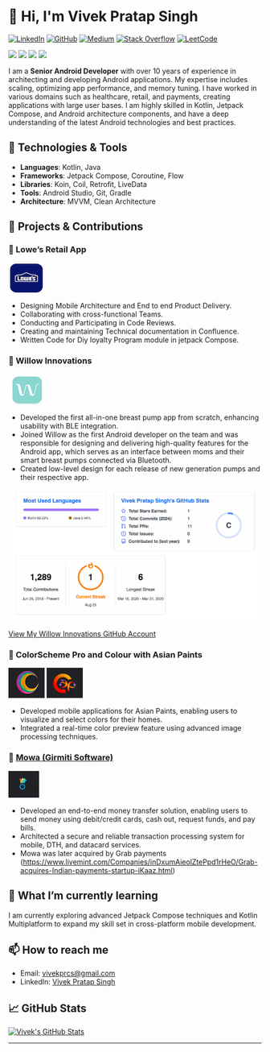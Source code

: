 # 👋 Hi, I'm Vivek Pratap Singh

[![LinkedIn](https://img.shields.io/badge/LinkedIn-Connect-blue)](https://www.linkedin.com/in/vivek-pratap-singh-97669627/)
[![GitHub](https://img.shields.io/badge/GitHub-Follow-black)](https://github.com/vivekprcs)
[![Medium](https://img.shields.io/badge/Medium-Read-12100E)](https://medium.com/@vivekprcs)
[![Stack Overflow](https://img.shields.io/badge/Stack%20Overflow-Participate-F58025)](https://stackoverflow.com/users/3690085/vivek-pratap-singh)
[![LeetCode](https://img.shields.io/badge/LeetCode-000000)](https://leetcode.com/u/kP5vCigPij/)

<p align="left">
  <img src="https://img.shields.io/badge/Kotlin-0095D5?style=flat&logo=kotlin&logoColor=white" />
  <img src="https://img.shields.io/badge/Android-3DDC84?style=flat&logo=android&logoColor=white" />
  <img src="https://img.shields.io/badge/Java-007396?style=flat&logo=java&logoColor=white" />
  <img src="https://img.shields.io/badge/Git-F05032?style=flat&logo=git&logoColor=white" />
  <!-- Add more badges as needed -->
</p>

I am a **Senior Android Developer** with over 10 years of experience in architecting and developing Android applications. My expertise includes scaling, optimizing app performance, and memory tuning. I have worked in various domains such as healthcare, retail, and payments, creating applications with large user bases. I am highly skilled in Kotlin, Jetpack Compose, and Android architecture components, and have a deep understanding of the latest Android technologies and best practices.

## 🔧 Technologies & Tools

- **Languages**: Kotlin, Java
- **Frameworks**: Jetpack Compose, Coroutine, Flow
- **Libraries**: Koin, Coil, Retrofit, LiveData
- **Tools**: Android Studio, Git, Gradle
- **Architecture**: MVVM, Clean Architecture

## 🚀 Projects & Contributions

### 🛒 Lowe’s Retail App

[![Lowe’s Retail App](./lowes.png)](https://play.google.com/store/apps/details?id=com.lowes.android)

- Designing Mobile Architecture and End to end Product Delivery.
- Collaborating with cross-functional Teams.
- Conducting and Participating in Code Reviews. 
- Creating and maintaining Technical documentation in Confluence.
- Written Code for Diy loyalty Program module in jetpack Compose.

 ### 🍼 Willow Innovations
 
[![Willow Gen3 App ](./willow.png)](https://play.google.com/store/apps/details?id=com.willowpump.willow)

- Developed the first all-in-one breast pump app from scratch, enhancing usability with BLE integration.
- Joined Willow as the first Android developer on the team and was responsible for designing and delivering high-quality features for the Android app, which serves as an interface between moms and their smart breast pumps connected via Bluetooth.
- Created low-level design for each release of new generation pumps and their respective app.

[![GitHub Contributions](https://raw.githubusercontent.com/vivekprcs/vivekprcs/main/Screen%20Shot%202024-08-25%20at%208.26.06%20PM.png)](https://github.com/viveksinghwillow)
<div align="left">
  <a href="https://github.com/viveksinghwillow">View My Willow Innovations GitHub Account</a>
</div>

### 🎨 ColorScheme Pro and Colour with Asian Paints
[![ColorScheme Pro](https://raw.githubusercontent.com/vivekprcs/vivekprcs/main/colorschemepro.png)](https://play.google.com/store/apps/details?id=com.asianpaints.home)
[![Colour with Asian Paints](https://raw.githubusercontent.com/vivekprcs/vivekprcs/main/colorwithasianpaints.png)](https://play.google.com/store/apps/details?id=com.asianpaints.dbu.digital.colourwithasianpaints)

- Developed mobile applications for Asian Paints, enabling users to visualize and select colors for their homes.
- Integrated a real-time color preview feature using advanced image processing techniques.

### 🏦 [Mowa (Girmiti Software)](https://mowa.com)

[![Mowa Wallet ](./Mowa.png)](https://play.google.com/store/apps/details?id=com.ikaaz.ikaazconsumer)

- Developed an end-to-end money transfer solution, enabling users to send money using debit/credit cards, cash out, request funds, and pay bills.
- Architected a secure and reliable transaction processing system for mobile, DTH, and datacard services.
-  Mowa was later acquired by Grab payments (https://www.livemint.com/Companies/inDxumAieolZtePpd1rHeO/Grab-acquires-Indian-payments-startup-iKaaz.html)

## 🌱 What I’m currently learning

I am currently exploring advanced Jetpack Compose techniques and Kotlin Multiplatform to expand my skill set in cross-platform mobile development.

## 📫 How to reach me

- Email: [vivekprcs@gmail.com](mailto:vivekprcs@gmail.com)
- LinkedIn: [Vivek Pratap Singh](https://www.linkedin.com/in/vivek-pratap-singh-97669627/)

## 📈 GitHub Stats

[![Vivek's GitHub Stats](https://github-readme-stats.vercel.app/api?username=vivekprcs&show_icons=true&theme=dark)](https://github.com/vivekprcs)

---
